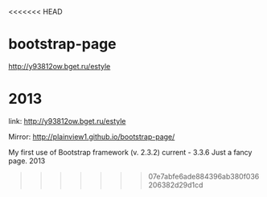 <<<<<<< HEAD
# bootstrap-page

http://y93812ow.bget.ru/estyle

2013
=======
link: http://y93812ow.bget.ru/estyle

Mirror: http://plainview1.github.io/bootstrap-page/

My first use of Bootstrap framework (v. 2.3.2) current - 3.3.6
Just a fancy page.
2013
>>>>>>> 07e7abfe6ade884396ab380f036206382d29d1cd
